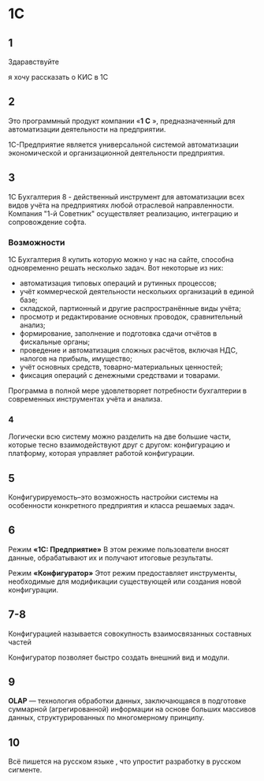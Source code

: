 # 1С

## 1

Здаравствуйте 

я хочу рассказать о КИС в 1С

## 2

Это программный продукт компании «**1** **С** », предназначенный для автоматизации деятельности на предприятии.

1С-Предприятие является универсальной системой автоматизации экономической и организационной деятельности предприятия. 

## 3

1С Бухгалтерия 8 - действенный инструмент для автоматизации всех видов учёта на предприятиях любой отраслевой направленности. Компания "1-й Советник" осуществляет реализацию, интеграцию и сопровождение софта.

### Возможности

1С Бухгалтерия 8 купить которую можно у нас на сайте, способна одновременно решать несколько задач. Вот некоторые из них:

- автоматизация типовых операций и рутинных процессов;
- учёт коммерческой деятельности нескольких организаций в единой базе;
- складской, партионный и другие распространённые виды учёта;
- просмотр и редактирование основных проводок, сравнительный анализ;
- формирование, заполнение и подготовка сдачи отчётов в фискальные органы;
- проведение и автоматизация сложных расчётов, включая НДС, налогов на прибыль, имущество;
- учёт основных средств, товарно-материальных ценностей;
- фиксация операций с денежными средствами и товарами.

Программа в полной мере удовлетворяет потребности бухгалтерии в современных инструментах учёта и анализа.

### 4

Логически всю систему можно разделить на две большие части, которые тесно взаимодействуют друг с другом: конфигурацию и платформу, которая управляет работой конфигурации.

## 5

Конфигурируемость–это возможность настройки системы на особенности конкретного предприятия и класса решаемых задач.

## 6

Режим **«1С: Предприятие»**  В этом режиме пользователи вносят данные, обрабатывают их и получают итоговые результаты.

Режим **«Конфигуратор»**  Этот режим предоставляет инструменты, необходимые для модификации существующей или создания новой конфигурации.

## 7-8

Конфигурацией называется совокупность взаимосвязанных составных частей

Конфигуратор позволяет быстро создать внешний вид и модули.

## 9

**OLAP** — технология обработки данных, заключающаяся в подготовке суммарной (агрегированной) информации на основе больших массивов данных, структурированных по многомерному принципу.

## 10

Всё пишется на русском языке , что упростит разработку в русском сигменте.